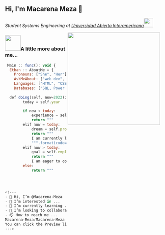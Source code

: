 <header>
</header>

<h2>Hi, I'm Macarena Meza 👋</h2>
<p><em>Student Systems Engineering at <a href="https://uai.edu.ar/">Universidad Abierta Interamericana</a><img src="https://media4.giphy.com/media/ZqGChhV58NB7jqQpmm/giphy.gif?cid=ecf05e47ajj1w8w74g99iwr03c6b91tmoklr47lye8nlhv70&rid=giphy.gif&ct=s" width="30"></em></p>
<img src="https://media0.giphy.com/media/NgurY1o4z080Jfoyzw/giphy.gif?cid=790b7611480dd5c3e5e505a6ef6abbdb66737a3d39af27c8&rid=giphy.gif&ct=s" align="right" width="300px">
<h3><img src="https://media.giphy.com/media/VgCDAzcKvsR6OM0uWg/giphy.gif" width="50">A little more about me... </h3>

```javascript
 Main :: func(): void {
  Ethan :: AboutMe = {
    Pronouns: ["She", "Her"],
    AskMeAbout: ["web dev", "music", "app dev", "coding"],
    Languages: ["HTML", "CSS", "JavaScript", "Bootstrap", "Python", "R"],
    Databases: ["SQL, Power bi"]
   
  def doing(self, now=2022):
        today = self.year

        if now < today:
            experience = self.unemployment['without experience']
            return """
        elif now = today:
            dream = self.professional['programming']
            return """
            I am currently learning {code} at {code_institute}.
            """.format(code=dream[0], code_institute=dream[1])
        elif now > today:
            goal = self.employment['developer']
            return """
            I am eager to collaborate with {teams} on {projects}.
        else:
            return """




<!---
- 👋 Hi, I’m @Macarena-Meza
- 👀 I’m interested in ...
- 🌱 I’m currently learning ...
- 💞️ I’m looking to collaborate on ...
- 📫 How to reach me ...
Macarena-Meza/Macarena-Meza is a ✨ special ✨ repository because its `README.md` (this file) appears on your GitHub profile.
You can click the Preview link to take a look at your changes.
--->
